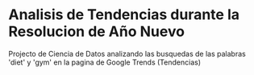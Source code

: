 # Analisis de Tendencias durante la Resolucion de Año Nuevo
Projecto de Ciencia de Datos analizando las busquedas de las palabras 'diet' y 'gym' en la pagina de Google Trends (Tendencias)
